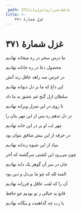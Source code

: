 ```yaml
---
_path: حافظ-شیرازی/غزلیات/371
title: >-
    غزل شمارهٔ ۳۷۱
---
```

# غزل شمارهٔ ۳۷۱

<div class="b" id="bn1"><div class="m1"><p>ما درس سحر در ره میخانه نهادیم</p></div>
<div class="m2"><p>محصول دعا در ره جانانه نهادیم</p></div></div>
<div class="b" id="bn2"><div class="m1"><p>در خرمن صد زاهد عاقل زند آتش</p></div>
<div class="m2"><p>این داغ که ما بر دل دیوانه نهادیم</p></div></div>
<div class="b" id="bn3"><div class="m1"><p>سلطان ازل گنج غم عشق به ما داد</p></div>
<div class="m2"><p>تا روی در این منزل ویرانه نهادیم</p></div></div>
<div class="b" id="bn4"><div class="m1"><p>در دل ندهم ره پس از این مهر بتان را</p></div>
<div class="m2"><p>مهر لب او بر در این خانه نهادیم</p></div></div>
<div class="b" id="bn5"><div class="m1"><p>در خرقه از این بیش منافق نتوان بود</p></div>
<div class="m2"><p>بنیاد از این شیوه رندانه نهادیم</p></div></div>
<div class="b" id="bn6"><div class="m1"><p>چون می‌رود این کشتی سرگشته که آخر</p></div>
<div class="m2"><p>جان در سر آن گوهر یک دانه نهادیم</p></div></div>
<div class="b" id="bn7"><div class="m1"><p>المنة لله که چو ما بی‌دل و دین بود</p></div>
<div class="m2"><p>آن را که لقب عاقل و فرزانه نهادیم</p></div></div>
<div class="b" id="bn8"><div class="m1"><p>قانع به خیالی ز تو بودیم چو حافظ</p></div>
<div class="m2"><p>یا رب چه گداهمت و بیگانه نهادیم</p></div></div>
